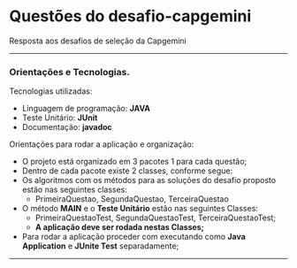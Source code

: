 # Questões do desafio-capgemini
Resposta aos desafios de seleção da Capgemini
***
### Orientações e Tecnologias.

Tecnologias utilizadas:

* Linguagem de programação: **JAVA**
* Teste Unitário: **JUnit**
* Documentação: **javadoc**

Orientações para rodar a aplicação e organização:
* O projeto está organizado em 3 pacotes 1 para cada questão;
* Dentro de cada pacote existe 2 classes, conforme segue:
* Os algoritmos com os métodos para as soluções do desafio proposto estão nas seguintes classes:
  * PrimeiraQuestao, SegundaQuestao, TerceiraQuestao
* O método **MAIN** e o **Teste Unitário** estão nas seguintes Classes:
  * PrimeiraQuestaoTest, SegundaQuestaoTest, TerceiraQuestaoTest;
  * **A aplicação deve ser rodada nestas Classes;**
* Para rodar a aplicação proceder com executando como **Java Application** e **JUnite Test** separadamente;
***
